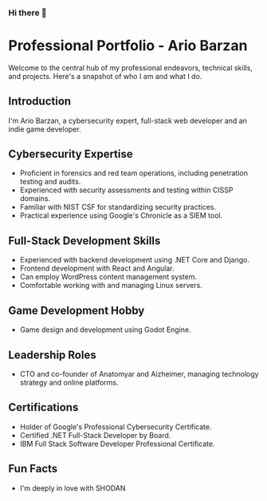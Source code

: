 ### Hi there 👋

# Professional Portfolio - Ario Barzan

Welcome to the central hub of my professional endeavors, technical skills, and projects. Here's a snapshot of who I am and what I do.

## Introduction

I'm Ario Barzan, a cybersecurity expert, full-stack web developer and an indie game developer.

## Cybersecurity Expertise

- Proficient in forensics and red team operations, including penetration testing and audits.
- Experienced with security assessments and testing within CISSP domains.
- Familiar with NIST CSF for standardizing security practices.
- Practical experience using Google's Chronicle as a SIEM tool.

## Full-Stack Development Skills

- Experienced with backend development using .NET Core and Django.
- Frontend development with React and Angular.
- Can employ WordPress content management system.
- Comfortable working with and managing Linux servers.
  
## Game Development Hobby

- Game design and development using Godot Engine.

## Leadership Roles

- CTO and co-founder of Anatomyar and Aizheimer, managing technology strategy and online platforms.

## Certifications

- Holder of Google's Professional Cybersecurity Certificate.
- Certified .NET Full-Stack Developer by Board.
- IBM Full Stack Software Developer Professional Certificate.

## Fun Facts
- I'm deeply in love with SHODAN
